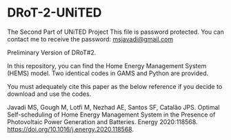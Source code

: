 # DRoT-2-UNiTED
The Second Part of UNiTED Project
This file is password protected. You can contact me to receive the password: msjavadi@gmail.com

Preliminary Version of DRoT#2.

In this repository, you can find the Home Energy Management System (HEMS) model. Two identical codes in GAMS and Python are provided. 

You must adequately cite this paper as the below reference if you decide to download and use the codes.

Javadi MS, Gough M, Lotfi M, Nezhad AE, Santos SF, Catalão JPS. Optimal Self-scheduling of Home Energy Management System in the Presence of Photovoltaic Power Generation and Batteries. Energy 2020:118568. https://doi.org/10.1016/j.energy.2020.118568.



